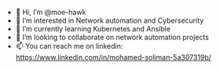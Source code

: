 - 👋 Hi, I’m @moe-hawk
- 👀 I’m interested in Network automation and Cybersecurity
- 🌱 I’m currently learning Kubernetes and Ansible
- 💞️ I’m looking to collaborate on network automation projects
- 📫 You can reach me on linkedin: https://www.linkedin.com/in/mohamed-soliman-5a307319b/

